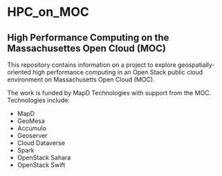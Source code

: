 # HPC_on_MOC

## High Performance Computing on the Massachusettes Open Cloud (MOC) 

This repository contains information on a project to explore geospatially-oriented high performance computing in an Open Stack public cloud environment on Massachusetts Open Cloud (MOC).  

The work is funded by MapD Technologies with support from the MOC. Technologies include:

- MapD
- GeoMesa
- Accumulo
- Geoserver
- Cloud Dataverse
- Spark
- OpenStack Sahara
- OpenStack Swift
    
